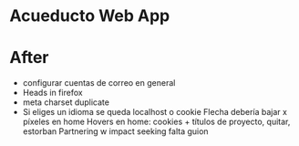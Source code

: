 # Acueducto Web App

# After

- configurar cuentas de correo en general
- Heads in firefox
- meta charset duplicate
- Si eliges un idioma se queda localhost o cookie
  Flecha debería bajar x píxeles en home
  Hovers en home: cookies + títulos de proyecto, quitar, estorban
  Partnering w impact seeking falta guion
